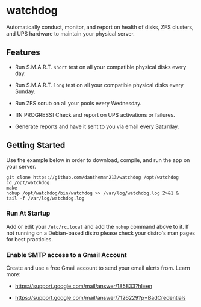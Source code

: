 # watchdog

Automatically conduct, monitor, and report on health of disks, ZFS clusters, and UPS hardware to maintain your physical server.

## Features

* Run S.M.A.R.T. `short` test on all your compatible physical disks every day.

* Run S.M.A.R.T. `long` test on all your compatible physical disks every Sunday.

* Run ZFS scrub on all your pools every Wednesday.

* [IN PROGRESS] Check and report on UPS activations or failures.

* Generate reports and have it sent to you via email every Saturday.

## Getting Started

Use the example below in order to download, compile, and run the app on your server.

```
git clone https://github.com/dantheman213/watchdog /opt/watchdog
cd /opt/watchdog
make
nohup /opt/watchdog/bin/watchdog >> /var/log/watchdog.log 2>&1 &
tail -f /var/log/watchdog.log
```

### Run At Startup

Add or edit your `/etc/rc.local` and add the `nohup` command above to it. If not running on a Debian-based distro please check your distro's man pages for best practicies. 

### Enable SMTP access to a Gmail Account

Create and use a free Gmail account to send your email alerts from. Learn more:

* https://support.google.com/mail/answer/185833?hl=en

* https://support.google.com/mail/answer/7126229?p=BadCredentials
